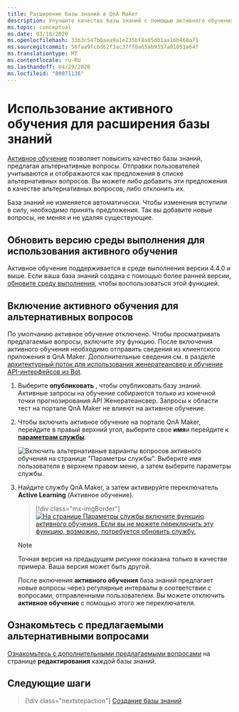 ```yaml
---
title: Расширение базы знаний в QnA Maker
description: Улучшите качество базы знаний с помощью активного обучения. Просмотр, принятие или отклонение, добавление без удаления или изменения существующих вопросов.
ms.topic: conceptual
ms.date: 03/18/2020
ms.openlocfilehash: 33b3c547b0aea9a1e235bf8a05d01aa16b468a71
ms.sourcegitcommit: 58faa9fcbd62f3ac37ff0a65ab9357a01051a64f
ms.translationtype: MT
ms.contentlocale: ru-RU
ms.lasthandoff: 04/29/2020
ms.locfileid: "80071136"
---
```

# <a name="use-active-learning-to-improve-your-knowledge-base"></a>Использование активного обучения для расширения базы знаний

[Активное обучение](../Concepts/active-learning-suggestions.md) позволяет повысить качество базы знаний, предлагая альтернативные вопросы. Отправки пользователей учитываются и отображаются как предложения в списке альтернативных вопросов. Вы можете либо добавить эти предложения в качестве альтернативных вопросов, либо отклонить их.

База знаний не изменяется автоматически. Чтобы изменения вступили в силу, необходимо принять предложения. Так вы добавите новые вопросы, не меняя и не удаляя существующие.


## <a name="upgrade-runtime-version-to-use-active-learning"></a>Обновить версию среды выполнения для использования активного обучения

Активное обучение поддерживается в среде выполнения версии 4.4.0 и выше. Если ваша база знаний создана с помощью более ранней версии, [обновите среду выполнения](set-up-qnamaker-service-azure.md#get-the-latest-runtime-updates), чтобы воспользоваться этой функцией.

## <a name="turn-on-active-learning-for-alternate-questions"></a>Включение активного обучения для альтернативных вопросов

По умолчанию активное обучение отключено. Чтобы просматривать предлагаемые вопросы, включите эту функцию. После включения активного обучения необходимо отправить сведения из клиентского приложения в QnA Maker. Дополнительные сведения см. в разделе [архитектурный поток для использования женератеансвер и обучение API-интерфейсов из Bot](improve-knowledge-base.md#architectural-flow-for-using-generateanswer-and-train-apis-from-a-bot).

1. Выберите **опубликовать** , чтобы опубликовать базу знаний. Активные запросы на обучение собираются только из конечной точки прогнозирования API Женератеансвер. Запросы к области тест на портале QnA Maker не влияют на активное обучение.

1. Чтобы включить активное обучение на портале QnA Maker, перейдите в правый верхний угол, выберите свое **имя**и перейдите к [**параметрам службы**](https://www.qnamaker.ai/UserSettings).

    ![Включить альтернативные варианты вопросов активного обучения на странице "Параметры службы". Выберите имя пользователя в верхнем правом меню, а затем выберите параметры службы.](../media/improve-knowledge-base/Endpoint-Keys.png)


1. Найдите службу QnA Maker, а затем активируйте переключатель **Active Learning** (Активное обучение).

    > [!div class="mx-imgBorder"]
    > [![На странице Параметры службы включите функцию активного обучения. Если вы не можете переключить эту функцию, возможно, потребуется обновить службу.](../media/improve-knowledge-base/turn-active-learning-on-at-service-setting.png)](../media/improve-knowledge-base/turn-active-learning-on-at-service-setting.png#lightbox)

    > [!Note]
    > Точная версия на предыдущем рисунке показана только в качестве примера. Ваша версия может быть другой.

    После включения **активного обучения** база знаний предлагает новые вопросы через регулярные интервалы в соответствии с вопросами, отправленными пользователем. Вы можете отключить **активное обучение** с помощью этого же переключателя.

## <a name="review-suggested-alternate-questions"></a>Ознакомьтесь с предлагаемыми альтернативными вопросами

[Ознакомьтесь с дополнительными предлагаемыми вопросами](improve-knowledge-base.md) на странице **редактирования** каждой базы знаний.

## <a name="next-steps"></a>Следующие шаги

> [!div class="nextstepaction"]
> [Создание базы знаний](./manage-knowledge-bases.md)